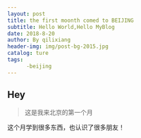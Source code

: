 ```yaml
---
layout: post
title: the first moonth comed to BEIJING
subtitle: Hello World,Hello MyBlog
date: 2018-8-20
author: By qilixiang
header-img: img/post-bg-2015.jpg
catalog: ture
tags:
      -beijing
---
```


## Hey
>这是我来北京的第一个月

这个月学到很多东西，也认识了很多朋友！
